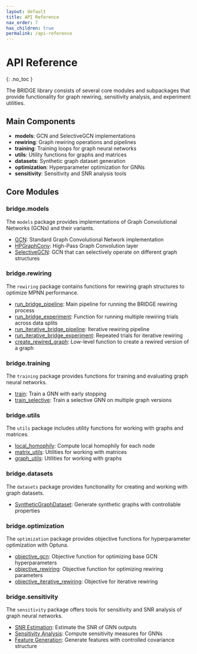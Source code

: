 ```yaml
---
layout: default
title: API Reference
nav_order: 7
has_children: true
permalink: /api-reference
---
```


# API Reference
{: .no_toc }

The BRIDGE library consists of several core modules and subpackages that provide functionality for graph rewiring, sensitivity analysis, and experiment utilities.

## Main Components

- **models**: GCN and SelectiveGCN implementations 
- **rewiring**: Graph rewiring operations and pipelines
- **training**: Training loops for graph neural networks
- **utils**: Utility functions for graphs and matrices
- **datasets**: Synthetic graph dataset generation
- **optimization**: Hyperparameter optimization for GNNs
- **sensitivity**: Sensitivity and SNR analysis tools

## Core Modules

### bridge.models

The `models` package provides implementations of Graph Convolutional Networks (GCNs) and their variants.

- [GCN](api-reference/gcn.html): Standard Graph Convolutional Network implementation
- [HPGraphConv](api-reference/hpgraphconv.html): High-Pass Graph Convolution layer
- [SelectiveGCN](api-reference/selectivegcn.html): GCN that can selectively operate on different graph structures

### bridge.rewiring

The `rewiring` package contains functions for rewiring graph structures to optimize MPNN performance.

- [run_bridge_pipeline](api-reference/bridge-pipeline.html): Main pipeline for running the BRIDGE rewiring process
- [run_bridge_experiment](api-reference/bridge-experiment.html): Function for running multiple rewiring trials across data splits
- [run_iterative_bridge_pipeline](api-reference/iterative-bridge-pipeline.html): Iterative rewiring pipeline
- [run_iterative_bridge_experiment](api-reference/iterative-bridge-experiment.html): Repeated trials for iterative rewiring
- [create_rewired_graph](api-reference/create-rewired-graph.html): Low-level function to create a rewired version of a graph

### bridge.training

The `training` package provides functions for training and evaluating graph neural networks.

- [train](api-reference/train.html): Train a GNN with early stopping
- [train_selective](api-reference/train-selective.html): Train a selective GNN on multiple graph versions

### bridge.utils

The `utils` package includes utility functions for working with graphs and matrices.

- [local_homophily](api-reference/local-homophily.html): Compute local homophily for each node
- [matrix_utils](api-reference/matrix-utils.html): Utilities for working with matrices
- [graph_utils](api-reference/graph-utils.html): Utilities for working with graphs

### bridge.datasets

The `datasets` package provides functionality for creating and working with graph datasets.

- [SyntheticGraphDataset](api-reference/synthetic-dataset.html): Generate synthetic graphs with controllable properties

### bridge.optimization

The `optimization` package provides objective functions for hyperparameter optimization with Optuna.

- [objective_gcn](api-reference/objective-gcn.html): Objective function for optimizing base GCN hyperparameters
- [objective_rewiring](api-reference/objective-rewiring.html): Objective function for optimizing rewiring parameters
- [objective_iterative_rewiring](api-reference/objective-iterative-rewiring.html): Objective for iterative rewiring

### bridge.sensitivity

The `sensitivity` package offers tools for sensitivity and SNR analysis of graph neural networks.

- [SNR Estimation](api-reference/snr.html): Estimate the SNR of GNN outputs
- [Sensitivity Analysis](api-reference/sensitivity-analysis.html): Compute sensitivity measures for GNNs
- [Feature Generation](api-reference/feature-generation.html): Generate features with controlled covariance structure
